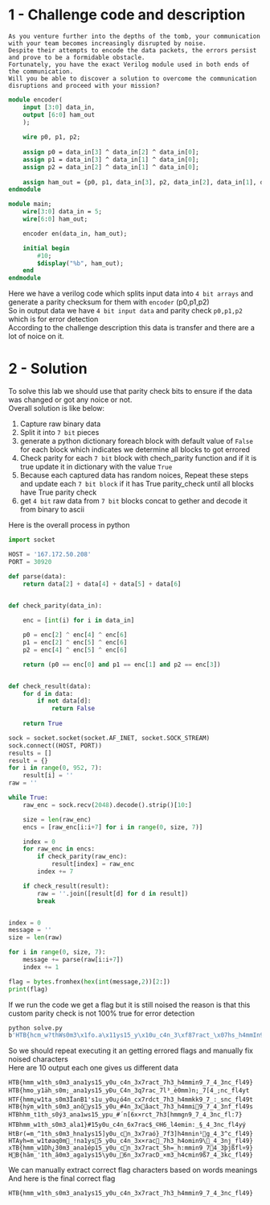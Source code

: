 # 1 - Challenge code and description

```
As you venture further into the depths of the tomb, your communication with your team becomes increasingly disrupted by noise.
Despite their attempts to encode the data packets, the errors persist and prove to be a formidable obstacle.
Fortunately, you have the exact Verilog module used in both ends of the communication.
Will you be able to discover a solution to overcome the communication disruptions and proceed with your mission?
```

```sv
module encoder(
    input [3:0] data_in,
    output [6:0] ham_out
    );
 
    wire p0, p1, p2;
 
    assign p0 = data_in[3] ^ data_in[2] ^ data_in[0];
    assign p1 = data_in[3] ^ data_in[1] ^ data_in[0];
    assign p2 = data_in[2] ^ data_in[1] ^ data_in[0];
    
    assign ham_out = {p0, p1, data_in[3], p2, data_in[2], data_in[1], data_in[0]};
endmodule

module main;
    wire[3:0] data_in = 5;
    wire[6:0] ham_out;

    encoder en(data_in, ham_out);

    initial begin
        #10;
        $display("%b", ham_out);
    end
endmodule
```

Here we have a verilog code which splits input data into `4 bit arrays` and generate a parity checksum for them with `encoder` (p0,p1,p2)\
So in output data we have `4 bit input data` and parity check `p0,p1,p2` which is for error detection\
According to the challenge description this data is transfer and there are a lot of noice on it.


# 2 - Solution

To solve this lab we should use that parity check bits to ensure if the data was changed or got any noice or not.\
Overall solution is like below:

1. Capture raw binary data
2. Split it into `7 bit` pieces
3. generate a python dictionary foreach block with default value of `False` for each block which indicates we determine all blocks to got errored
3. Check parity for each `7 bit` block with chech_parity function and if it is true update it in dictionary with the value `True`
4. Because each captured data has random noices, Repeat these steps and update each `7 bit block` if it has True parity_check until all blocks have True parity check
5. get `4 bit` raw data from `7 bit` blocks concat to gether and decode it from binary to ascii


Here is the overall process in python
```py
import socket

HOST = '167.172.50.208'
PORT = 30920

def parse(data):
    return data[2] + data[4] + data[5] + data[6]


def check_parity(data_in):
    
    enc = [int(i) for i in data_in]

    p0 = enc[2] ^ enc[4] ^ enc[6]
    p1 = enc[2] ^ enc[5] ^ enc[6]
    p2 = enc[4] ^ enc[5] ^ enc[6]

    return (p0 == enc[0] and p1 == enc[1] and p2 == enc[3])


def check_result(data):
    for d in data:
        if not data[d]:
            return False
        
    return True

sock = socket.socket(socket.AF_INET, socket.SOCK_STREAM)
sock.connect((HOST, PORT))
results = []
result = {}
for i in range(0, 952, 7):
    result[i] = ''
raw = ''

while True:
    raw_enc = sock.recv(2048).decode().strip()[10:]

    size = len(raw_enc)
    encs = [raw_enc[i:i+7] for i in range(0, size, 7)]

    index = 0
    for raw_enc in encs:
        if check_parity(raw_enc):
            result[index] = raw_enc
        index += 7

    if check_result(result):
        raw = ''.join([result[d] for d in result])
        break


index = 0
message = ''
size = len(raw)

for i in range(0, size, 7):
    message += parse(raw[i:i+7])
    index += 1

flag = bytes.fromhex(hex(int(message,2))[2:])
print(flag)
```

If we run the code we get a flag but it is still noised the reason is that this custom parity check is not 100% true for error detection
```bash
python solve.py
b'HTB{hcm_w?thWs0m3\x1fo.a\x11ys15_y\x10u_c4n_3\xf87ract_\x07hs_h4mmIn9_7_t_3>\xe3_fl49y'
```

So we should repeat executing it an getting errored flags and manually fix noised characters\
Here are 10 output each one gives us different data
```
HTB{hmm_w1th_s0m3_ana1ys15_y0u_c4n_3x7ract_7h3_h4mmin9_7_4_3nc_fl49}
HTB{hmo_y1äh_s0m;_ana1ys15_yÐu_C4n_3q7rac_7l³_è0mm)n;_7[4_;nc_fl4yt
HTF{hmm¿w1ta_s0m3ÏanB1's1u_y0u¿ó4n_cx7rdct_7h3_h4mmkk9_7_:_snc_fl49t
HTB{hým_w1th_s0m3_anôys15_y0u_#4n_3xâact_7h3_h4mmi9_7_4_3nf_fl49s
HTBhhm_t1th_s0ý3_ana1ws15_ypu_#´n[6x×rct_7h3[hmmgn9_7_4_3nc_fl:7}
HTBhmm_w1th_s0m3_ala1}#15y0u_c4n_6x7rac$_©H6_l4emin:_§_4_3nc_fl4yý
HtBr(=m_^1th_s0m3_hna1ys15]y0u_cn_3x7raó}_7f3]h4mnin¹g_4_3^c_fl49}
HTAyh=m_w1tøaq0m_!na1ys5_y0u_c4n_3x×rac_7h3_h4omin9\_4_3nj_fl49}
xTB{hmm_w1Dh¿30m3_ana1ép15_y0u_cn_3x7ract_5h=_h:mmin9_74_3þjßfl¤9}
HB{hãm_'1th_ã0m3_aga1ys15\y0u_6n_3x7racD_×m3_h4cmin9ß7_4_3kc_fl49}
```

We can manually extract correct flag characters based on words meanings\
And here is the final correct flag
```
HTB{hmm_w1th_s0m3_ana1ys15_y0u_c4n_3x7ract_7h3_h4mmin9_7_4_3nc_fl49}
```

